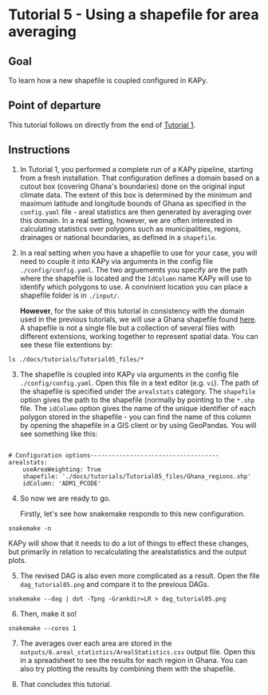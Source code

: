 # Tutorial 5 - Using a shapefile for area averaging

## Goal

To learn how a new shapefile is coupled configured in KAPy.

## Point of departure

This tutorial follows on directly from the end of [Tutorial 1](Tutorial01.md).

## Instructions

1. In Tutorial 1, you performed a complete run of a KAPy pipeline, starting from a fresh installation.
That configuration defines a domain based on a cutout box (covering Ghana's boundaries) done on the original input climate data. The extent of this box is determined by the minimum and maximum latitude and longitude bounds of Ghana as specified in the `config.yaml` file - areal statistics are then generated by averaging over this domain. In a real setting, however, we are often interested in calculating statistics over polygons such as municipalities, regions, drainages or national boundaries, as defined in a `shapefile`.

2. In a real setting when you have a shapefile to use for your case, you will need to couple it into KAPy via arguments in the config file `./config/config.yaml`. The two arguememts you specify are the path where the shapefile is located and the `IdColumn` name KAPy will use to identify which polygons to use. A convinient location you can place a shapefile folder is in `./input/`.

   **However**, for the sake of this tutorial in consistency with the domain used in the previous tutorials, we will use a Ghana shapefile found [here](Tutorial05_files). A shapefile is not a single file but a collection of several files with different extensions, working together to represent spatial data. You can see these file extentions by:

```
ls ./docs/tutorials/Tutorial05_files/*
```

3. The shapefile is coupled into KAPy via arguments in the config file `./config/config.yaml`. Open this file in a text editor (e.g. `vi`). The path of the shapefile is specified under the `arealstats` category. The `shapefile` option gives the path to the shapefile (normally by pointing to the `*.shp` file. The `idColumn` option gives the name of the unique identifier of each polygon stored in the shapefile - you can find the name of this column by opening the shapefile in a GIS client or by using GeoPandas. You will see something like this:

```

# Configuration options------------------------------------
arealstats:
    useAreaWeighting: True
    shapefile: './docs/tutorials/Tutorial05_files/Ghana_regions.shp'
    idColumn: 'ADM1_PCODE'
```

4. So now we are ready to go.

   Firstly, let's see how snakemake responds to this new configuration. 

```
snakemake -n
```
KAPy will show that it needs to do a lot of things to effect these changes, but primarily in relation to recalculating the arealstatistics and the output plots. 

5. The revised DAG is also even more complicated as a result. Open the file `dag_tutorial05.png` and compare it to the previous DAGs.

```
snakemake --dag | dot -Tpng -Grankdir=LR > dag_tutorial05.png
```

6. Then, make it so!

```
snakemake --cores 1
```

7.  The averages over each area are stored in the `outputs/6.areal_statistics/ArealStatistics.csv` output file. Open this in a spreadsheet to see the results for each region in Ghana. You can also try plotting the results by combining them with the shapefile.

8. That concludes this tutorial. 
